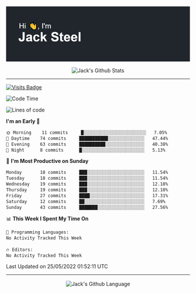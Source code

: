 <p align="center">
  <img align="center" src="https://github.com/JackSteel97/JackSteel97/blob/main/header.png?raw=true" alt="Hi, I'm Jack Steel" /> 
 </p>
<p align="center">
 <img align="center" src="https://github-readme-stats.vercel.app/api?username=jacksteel97&show_icons=true&count_private=true&theme=dracula" alt="Jack's Github Stats" /> 
</p>

<hr/>

[![Visits Badge](https://badges.pufler.dev/visits/JackSteel97/JackSteel97?color=blue&label=Profile%20Visits)](https://github.com/JackSteel97)
<!--START_SECTION:waka-->
![Code Time](http://img.shields.io/badge/Code%20Time-0%20secs-blue)

![Lines of code](https://img.shields.io/badge/From%20Hello%20World%20I%27ve%20Written-937%20Thousand%20lines%20of%20code-blue)

**I'm an Early 🐤** 

```text
🌞 Morning    11 commits     █░░░░░░░░░░░░░░░░░░░░░░░░   7.05% 
🌆 Daytime    74 commits     ███████████░░░░░░░░░░░░░░   47.44% 
🌃 Evening    63 commits     ██████████░░░░░░░░░░░░░░░   40.38% 
🌙 Night      8 commits      █░░░░░░░░░░░░░░░░░░░░░░░░   5.13%

```
📅 **I'm Most Productive on Sunday** 

```text
Monday       18 commits     ███░░░░░░░░░░░░░░░░░░░░░░   11.54% 
Tuesday      18 commits     ███░░░░░░░░░░░░░░░░░░░░░░   11.54% 
Wednesday    19 commits     ███░░░░░░░░░░░░░░░░░░░░░░   12.18% 
Thursday     19 commits     ███░░░░░░░░░░░░░░░░░░░░░░   12.18% 
Friday       27 commits     ████░░░░░░░░░░░░░░░░░░░░░   17.31% 
Saturday     12 commits     ██░░░░░░░░░░░░░░░░░░░░░░░   7.69% 
Sunday       43 commits     ███████░░░░░░░░░░░░░░░░░░   27.56%

```


📊 **This Week I Spent My Time On** 

```text
💬 Programming Languages: 
No Activity Tracked This Week

🔥 Editors: 
No Activity Tracked This Week

```


 Last Updated on 25/05/2022 01:52:11 UTC
<!--END_SECTION:waka-->

<hr/>

<p align="center">
    <img align="center" src="https://github-readme-stats.vercel.app/api/top-langs/?username=jacksteel97&langs_count=10&layout=compact&theme=dracula" alt="Jack's Github Language" /> 
</p>
